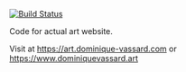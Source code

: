 [![Build Status](https://travis-ci.org/dominique-vassard/art-website.svg?branch=master)](https://travis-ci.org/dominique-vassard/art-website)

Code for actual art website.

Visit at https://art.dominique-vassard.com
or
https://www.dominiquevassard.art